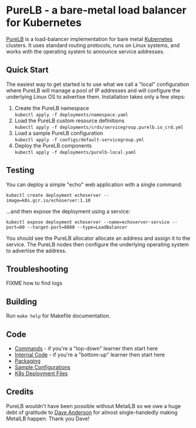 # PureLB - a bare-metal load balancer for Kubernetes

[PureLB](https://purelb.io) is a load-balancer implementation for bare
metal [Kubernetes](https://kubernetes.io) clusters. It uses standard
routing protocols, runs on Linux systems, and works with the operating
system to announce service addresses.

## Quick Start

The easiest way to get started is to use what we call a "local"
configuration where PureLB will manage a pool of IP addresses and will
configure the underlying Linux OS to advertise them.  Installation
takes only a few steps:

1. Create the PureLB namespace<br/>
`kubectl apply -f deployments/namespace.yaml`
1. Load the PureLB custom resource definitions<br/>
`kubectl apply -f deployments/crds/servicegroup.purelb.io_crd.yml`
1. Load a sample PureLB configuration<br/>
`kubectl apply -f configs/default-servicegroup.yml`
1. Deploy the PureLB components<br/>
`kubectl apply -f deployments/purelb-local.yaml`

## Testing

You can deploy a simple "echo" web application with a single command:

```shell
kubectl create deployment echoserver --image=k8s.gcr.io/echoserver:1.10
```

...and then expose the deployment using a service:

```shell
kubectl expose deployment echoserver --name=echoserver-service --port=80 --target-port=8080 --type=LoadBalancer
```

You should see the PureLB allocator allocate an address and assign it
to the service. The PureLB nodes then configure the underlying
operating system to advertise the address.

## Troubleshooting

FIXME how to find logs

## Building

Run `make help` for Makefile documentation.

## Code

* [Commands](cmd) - if you're a "top-down" learner then start here
* [Internal Code](internal) - if you're a "bottom-up" learner then start here
* [Packaging](build/package)
* [Sample Configurations](configs)
* [K8s Deployment Files](deployments)

## Credits

PureLB wouldn't have been possible without MetalLB so we owe a huge
debt of gratitude to [Dave Anderson](https://www.dave.tf/) for almost
single-handedly making MetalLB happen. Thank you Dave!
